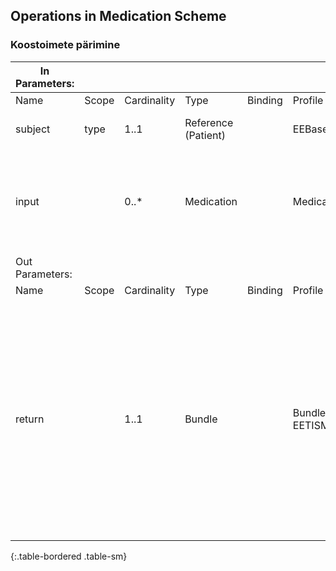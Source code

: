 ## Operations in Medication Scheme

### Koostoimete pärimine
|In Parameters: ||     |             | |                                    |                                                                                                                                                                                                                                                                                                                                                                                                                                                                                                                    |
|---------------|------|-----------|-------------------|-------|------------------------------------------|--------------------------------------------------------------------------------------------------------------------------------------------------------------------------------------------------------------------------------------------------------------------------------------------------------------------------------------------------------------------------------------------------------------------------------------------------------------------------------------------------------------------------|
|Name           |Scope |Cardinality|Type               |Binding|Profile                                   |Documentation                                                                                                                                                                                                                                                                                                                                                                                                                                                                                                             |
|subject        |type  |1..1       |Reference (Patient)|       |EEBasePatient                             |Patsiendi MPI viide - kelle ravimiskeemi vastu koostoimete kontrolli tehakse                                                                                                                                                                                                                                                                                                                                                                                                                                              |
|input          |      |0..*       |Medication         |       |Medication                                |Kui on lisatud, siis ravimid/toimeained, mille kohta küsitakse koostoimeid patsiendi hetkel kehtiva ravimiskeemiga NB! Server ei loe siin kohustuslikuks muud kui toimeainete ja ravimvormi andmestikku                                                                                                                                                                                                                                                                                                                   |
|Out Parameters:|      |           |                   |       |                                          |                                                                                                                                                                                                                                                                                                                                                                                                                                                                                                                          |
|Name           |Scope |Cardinality|Type               |Binding|Profile                                   |Documentation                                                                                                                                                                                                                                                                                                                                                                                                                                                                                                             |
|return         |      |1..1       |Bundle             |       |Bundle sees on: EETISMedicationInteraction|Operation väljundiks on alati Bundle - kui koostoimeid ei ole, on Bundle tühi. Toimeainete vahelised koostoimed, iga toimeainete paari vahel leitud koostoime on üks eraldiseisev ClinicalUseDefinition (EETISMedicationInteraction). Tagastatavatel Medication ressurssidel on andmestikus märgitud vastvalt patsiendi ravimiskeemi andmetele - toimeaine + ravimvormi info, täiendavalt võib ka kaasas olla pakendi viide ja nimetus. Ravimiskeemi ridade viited on ClinicalUseDefinition.affected väljas reference'dena|
{:.table-bordered .table-sm}
